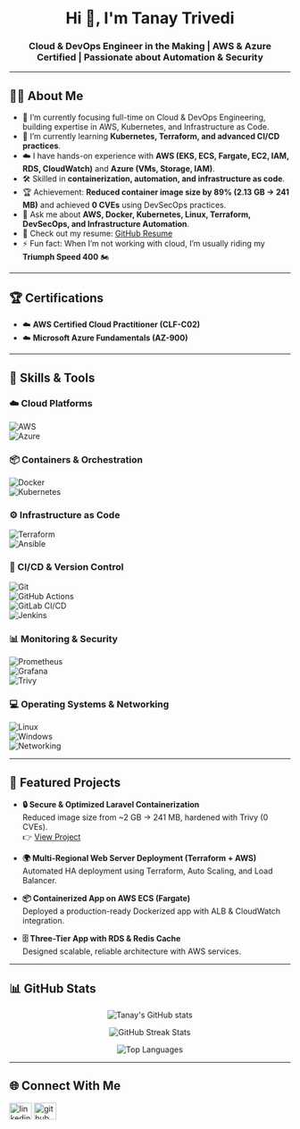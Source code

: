 <h1 align="center">Hi 👋, I'm Tanay Trivedi</h1>
<h3 align="center">Cloud & DevOps Engineer in the Making | AWS & Azure Certified | Passionate about Automation & Security</h3>

---

## 👨‍💻 About Me
- 🔭 I’m currently focusing full-time on Cloud & DevOps Engineering, building expertise in AWS, Kubernetes, and Infrastructure as Code.  
- 🌱 I’m currently learning **Kubernetes, Terraform, and advanced CI/CD practices**.  
- ☁️ I have hands-on experience with **AWS (EKS, ECS, Fargate, EC2, IAM, RDS, CloudWatch)** and **Azure (VMs, Storage, IAM)**.  
- 🛠️ Skilled in **containerization, automation, and infrastructure as code**.  
- 🏆 Achievement: **Reduced container image size by 89% (2.13 GB → 241 MB)** and achieved **0 CVEs** using DevSecOps practices.  
- 💬 Ask me about **AWS, Docker, Kubernetes, Linux, Terraform, DevSecOps, and Infrastructure Automation**.  
- 📄 Check out my resume: [GitHub Resume](https://github.com/Tanay03Trivedi/resume)  
- ⚡ Fun fact: When I’m not working with cloud, I’m usually riding my **Triumph Speed 400** 🏍️  

---

## 🏆 Certifications
- ☁️ **AWS Certified Cloud Practitioner (CLF-C02)**  
- ☁️ **Microsoft Azure Fundamentals (AZ-900)**  

---

## 🚀 Skills & Tools  

### ☁️ Cloud Platforms  
![AWS](https://img.shields.io/badge/AWS-%23FF9900.svg?style=for-the-badge&logo=amazon-aws&logoColor=white)  
![Azure](https://img.shields.io/badge/Microsoft%20Azure-0078D4.svg?style=for-the-badge&logo=microsoftazure&logoColor=white)  

### 📦 Containers & Orchestration  
![Docker](https://img.shields.io/badge/Docker-2496ED.svg?style=for-the-badge&logo=docker&logoColor=white)  
![Kubernetes](https://img.shields.io/badge/Kubernetes-326CE5.svg?style=for-the-badge&logo=kubernetes&logoColor=white)  

### ⚙️ Infrastructure as Code  
![Terraform](https://img.shields.io/badge/Terraform-7B42BC.svg?style=for-the-badge&logo=terraform&logoColor=white)  
![Ansible](https://img.shields.io/badge/Ansible-EE0000.svg?style=for-the-badge&logo=ansible&logoColor=white)  

### 🔄 CI/CD & Version Control  
![Git](https://img.shields.io/badge/Git-F05032.svg?style=for-the-badge&logo=git&logoColor=white)  
![GitHub Actions](https://img.shields.io/badge/GitHub%20Actions-2088FF.svg?style=for-the-badge&logo=githubactions&logoColor=white)  
![GitLab CI/CD](https://img.shields.io/badge/GitLab%20CI/CD-FCA121.svg?style=for-the-badge&logo=gitlab&logoColor=white)  
![Jenkins](https://img.shields.io/badge/Jenkins-D24939.svg?style=for-the-badge&logo=jenkins&logoColor=white)  

### 📊 Monitoring & Security  
![Prometheus](https://img.shields.io/badge/Prometheus-E6522C.svg?style=for-the-badge&logo=prometheus&logoColor=white)  
![Grafana](https://img.shields.io/badge/Grafana-F46800.svg?style=for-the-badge&logo=grafana&logoColor=white)  
![Trivy](https://img.shields.io/badge/Trivy-4D9ABF.svg?style=for-the-badge&logo=aqua&logoColor=white)  

### 💻 Operating Systems & Networking  
![Linux](https://img.shields.io/badge/Linux-FCC624?style=for-the-badge&logo=linux&logoColor=black)  
![Windows](https://img.shields.io/badge/Windows-0078D6?style=for-the-badge&logo=windows&logoColor=white)  
![Networking](https://img.shields.io/badge/Networking-Cisco-blue?style=for-the-badge&logo=cisco)  

---

## 📂 Featured Projects
- **🔒 Secure & Optimized Laravel Containerization**  
  Reduced image size from ~2 GB → 241 MB, hardened with Trivy (0 CVEs).  
  👉 [View Project](https://github.com/Tanay03Trivedi)  

- **🌍 Multi-Regional Web Server Deployment (Terraform + AWS)**  
  Automated HA deployment using Terraform, Auto Scaling, and Load Balancer.  

- **📦 Containerized App on AWS ECS (Fargate)**  
  Deployed a production-ready Dockerized app with ALB & CloudWatch integration.  

- **🗄️ Three-Tier App with RDS & Redis Cache**  
  Designed scalable, reliable architecture with AWS services.  

---

## 📊 GitHub Stats  
<p align="center">
  <img src="https://github-readme-stats.vercel.app/api?username=Tanay03Trivedi&show_icons=true&theme=tokyonight" alt="Tanay's GitHub stats" />
</p>

<p align="center">
  <img src="https://github-readme-streak-stats.herokuapp.com/?user=Tanay03Trivedi&theme=tokyonight" alt="GitHub Streak Stats" />
</p>

<p align="center">
  <img src="https://github-readme-stats.vercel.app/api/top-langs/?username=Tanay03Trivedi&layout=compact&theme=tokyonight" alt="Top Languages" />
</p>

---

## 🌐 Connect With Me
<p align="left">
<a href="https://www.linkedin.com/in/tanay-trivedi-6915231a6" target="blank"><img align="center" src="https://raw.githubusercontent.com/rahuldkjain/github-profile-readme-generator/master/src/images/icons/Social/linked-in-alt.svg" alt="linkedin" height="30" width="40" /></a>
<a href="https://github.com/Tanay03Trivedi" target="blank"><img align="center" src="https://raw.githubusercontent.com/rahuldkjain/github-profile-readme-generator/master/src/images/icons/Social/github.svg" alt="github" height="30" width="40" /></a>
</p>
